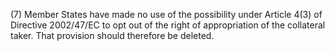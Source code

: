 (7) Member States have made no use of the possibility under Article 4(3) of Directive 2002/47/EC to opt out of the right of appropriation of the collateral taker. That provision should therefore be deleted.